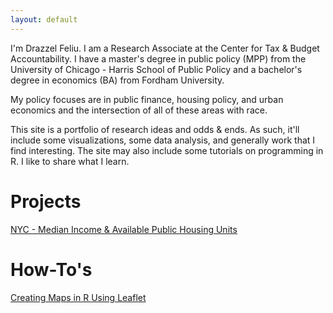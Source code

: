 ```yaml
---
layout: default
---
```




I'm Drazzel Feliu. I am a Research Associate at the Center for Tax & Budget Accountability. I have a master's degree in public policy (MPP) from the University of Chicago - Harris School of Public Policy and a bachelor's degree in economics (BA) from Fordham University.

My policy focuses are in public finance, housing policy, and urban economics and the intersection of all of these areas with race.

This site is a portfolio of research ideas and odds & ends. As such, it'll include some visualizations, some data analysis, and generally work that I find interesting. The site may also include some tutorials on programming in R. I like to share what I learn.

# Projects
[NYC - Median Income & Available Public Housing Units](./nycmap.html)

# How-To's
[Creating Maps in R Using Leaflet](./geodataexercisepage.html)
